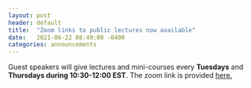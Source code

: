 ```yaml
---
layout: post
header: default
title:  "Zoom links to public lectures now available"
date:   2021-06-22 08:49:00 -0400
categories: announcements
---
```

Guest speakers will give lectures and mini-courses every **Tuesdays** and **Thursdays during 10:30-12:00 EST**. 
The zoom link is provided <a href="https://columbiauniversity.zoom.us/j/93079929576?pwd=K1d1WHFjempUcUNsWHZFNHlQc2N5UT09"> here. </a>
